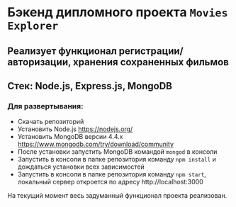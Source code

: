 # Бэкенд дипломного проекта `Movies Explorer`

## Реализует функционал регистрации/авторизации, хранения сохраненных фильмов

## Стек: Node.js, Express.js, MongoDB

### Для развертывания:
* Скачать репозиторий
* Установить Node.js https://nodejs.org/
* Установить MongoDB версии 4.4.x https://www.mongodb.com/try/download/community
* После установки запустить MongoDB командой `mongod` в консоли
* Запустить в консоли в папке репозитория команду `npm install` и дождаться установки всех зависимостей
* Запустить в консоли в папке репозитория команду `npm start`, локальный сервер откроется по адресу http://localhost:3000

На текущий момент весь задуманный функционал проекта реализован. <br/>

